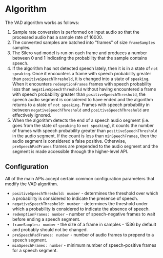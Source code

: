 # Algorithm

The VAD algorithm works as follows:

1. Sample rate conversion is performed on input audio so that the processed audio has a sample rate of 16000.
2. The converted samples are batched into "frames" of size `frameSamples` samples.
3. The Silero vad model is run on each frame and produces a number between 0 and 1 indicating the probability that the sample contains speech.
4. If the algorithm has not detected speech lately, then it is in a state of `not speaking`. Once it encounters a frame with speech probability greater than `positiveSpeechThreshold`, it is changed into a state of `speaking`. When it encounters `redemptionFrames` frames with speech probability less than `negativeSpeechThreshold` without having encountered a frame with speech probability greater than `positiveSpeechThreshold`, the speech audio segment is considered to have ended and the algorithm returns to a state of `not speaking`. Frames with speech probability in between `negativeSpeechThreshold` and `positiveSpeechThreshold` are effectively ignored.
5. When the algorithm detects the end of a speech audio segment (i.e. goes from the state of `speaking` to `not speaking`), it counts the number of frames with speech probability greater than `positiveSpeechThreshold` in the audio segment. If the count is less than `minSpeechFrames`, then the audio segment is considered a false positive. Otherwise, `preSpeechPadFrames` frames are prepended to the audio segment and the segment is made accessible through the higher-level API.


## Configuration

All of the main APIs accept certain common configuration parameters that modify the VAD algorithm.

* `positiveSpeechThreshold: number` - determines the threshold over which a probability is considered to indicate the presence of speech.
* `negativeSpeechThreshold: number` - determines the threshold under which a probability is considered to indicate the absence of speech.
* `redemptionFrames: number` - number of speech-negative frames to wait before ending a speech segment.
* `frameSamples: number` - the size of a frame in samples - 1536 by default and probably should not be changed.
* `preSpeechPadFrames: number` - number of audio frames to prepend to a speech segment.
* `minSpeechFrames: number` - minimum number of speech-positive frames for a speech segment.
